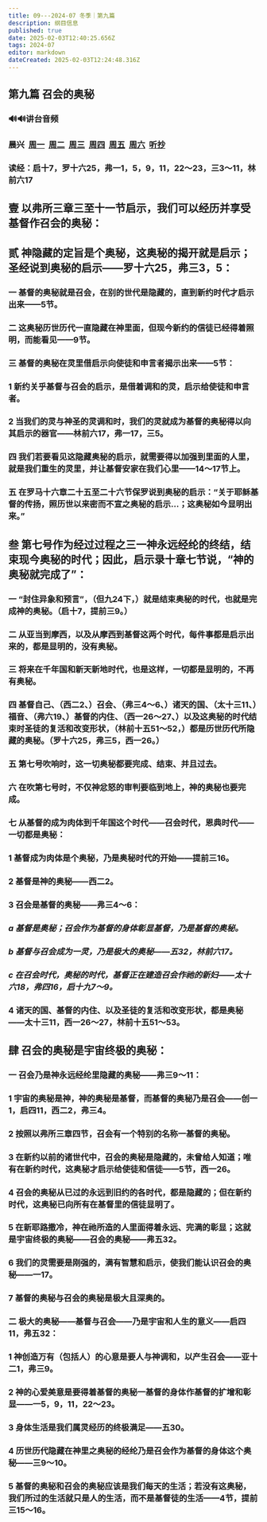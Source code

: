 ```yaml
---
title: 09---2024-07 冬季｜第九篇
description: 纲目信息
published: true
date: 2025-02-03T12:40:25.656Z
tags: 2024-07
editor: markdown
dateCreated: 2025-02-03T12:24:48.316Z
---
```


## 第九篇    召会的奥秘

### 🔊🔊讲台音频
### 晨兴&nbsp;&nbsp;[周一](/home/2024-07/2024-07-09/w21d1)&nbsp;&nbsp;[周二](/home/2024-07/2024-07-09/w21d2)&nbsp;&nbsp;[周三](/home/2024-07/2024-07-09/w21d3)&nbsp;&nbsp;[周四](/home/2024-07/2024-07-09/w21d4)&nbsp;&nbsp;[周五](/home/2024-07/2024-07-09/w21d5)&nbsp;&nbsp;[周六](/home/2024-07/2024-07-09/w21d6)&nbsp;&nbsp;[听抄](/home/2024-07/2024-07-09/tc)
### 读经：启十7，罗十六25，弗一1，5，9，11，22～23，三3～11，林前六17

## 壹	以弗所三章三至十一节启示，我们可以经历并享受基督作召会的奥秘：



## 贰	神隐藏的定旨是个奥秘，这奥秘的揭开就是启示；圣经说到奥秘的启示——罗十六25，弗三3，5：

### 一	基督的奥秘就是召会，在别的世代是隐藏的，直到新约时代才启示出来——5节。

### 二	这奥秘历世历代一直隐藏在神里面，但现今新约的信徒已经得着照明，而能看见——9节。

### 三	基督的奥秘在灵里借启示向使徒和申言者揭示出来——5节：

### 1	新约关乎基督与召会的启示，是借着调和的灵，启示给使徒和申言者。

### 2	当我们的灵与神圣的灵调和时，我们的灵就成为基督的奥秘得以向其启示的器官——林前六17，弗一17，三5。

### 四	我们若要看见这隐藏奥秘的启示，就需要得以加强到里面的人里，就是我们重生的灵里，并让基督安家在我们心里——14～17节上。

### 五	在罗马十六章二十五至二十六节保罗说到奥秘的启示：“关于耶稣基督的传扬，照历世以来密而不宣之奥秘的启示…；这奥秘如今显明出来。”

## 叁	第七号作为经过过程之三一神永远经纶的终结，结束现今奥秘的时代；因此，启示录十章七节说，“神的奥秘就完成了”：

### 一	“封住异象和预言”，（但九24下，）就是结束奥秘的时代，也就是完成神的奥秘。（启十7，提前三9。）

### 二	从亚当到摩西，以及从摩西到基督这两个时代，每件事都是启示出来的，都是显明的，没有奥秘。

### 三	将来在千年国和新天新地时代，也是这样，一切都是显明的，不再有奥秘。

### 四	基督自己、（西二2、）召会、（弗三4～6、）诸天的国、（太十三11、）福音、（弗六19、）基督的内住、（西一26～27、）以及这奥秘的时代结束时圣徒的复活和改变形状，（林前十五51～52，）都是历世历代所隐藏的奥秘。（罗十六25，弗三5，西一26。）

### 五	第七号吹响时，这一切奥秘都要完成、结束、并且过去。

### 六	在吹第七号时，不仅神忿怒的审判要临到地上，神的奥秘也要完成。

### 七	从基督的成为肉体到千年国这个时代——召会时代，恩典时代——一切都是奥秘：

### 1	基督成为肉体是个奥秘，乃是奥秘时代的开始——提前三16。

### 2	基督是神的奥秘——西二2。

### 3	召会是基督的奥秘——弗三4～6：

### *a	基督是奥秘；召会作为基督的身体彰显基督，乃是基督的奥秘。*

### *b	基督与召会成为一灵，乃是极大的奥秘——五32，林前六17。*

### *c	在召会时代，奥秘的时代，基督正在建造召会作祂的新妇——太十六18，弗四16，启十九7～9。*

### 4	诸天的国、基督的内住、以及圣徒的复活和改变形状，都是奥秘——太十三11，西一26～27，林前十五51～53。

## 肆	召会的奥秘是宇宙终极的奥秘：

### 一	召会乃是神永远经纶里隐藏的奥秘——弗三9～11：

### 1	宇宙的奥秘是神，神的奥秘是基督，而基督的奥秘乃是召会——创一1，启四11，西二2，弗三4。

### 2	按照以弗所三章四节，召会有一个特别的名称一基督的奥秘。

### 3	在新约以前的诸世代中，召会的奥秘是隐藏的，未曾给人知道；唯有在新约时代，这奥秘才启示给使徒和信徒——5节，西一26。

### 4	召会的奥秘从已过的永远到旧约的各时代，都是隐藏的；但在新约时代，这奥秘已向所有在基督里的信徒显明了。

### 5	在新耶路撒冷，神在祂所造的人里面得着永远、完满的彰显；这就是宇宙终极的奥秘——召会的奥秘——弗五32。

### 6	我们的灵需要是刚强的，满有智慧和启示，使我们能认识召会的奥秘——一17。

### 7	基督的奥秘与召会的奥秘是极大且深奥的。

### 二	极大的奥秘——基督与召会——乃是宇宙和人生的意义——启四11，弗五32：

### 1	神创造万有（包括人）的心意是要人与神调和，以产生召会——亚十二1，弗三9。

### 2	神的心爱美意是要得着基督的奥秘一基督的身体作基督的扩增和彰显——一5，9，11，22～23。

### 3	身体生活是我们属灵经历的终极满足——五30。

### 4	历世历代隐藏在神里之奥秘的经纶乃是召会作为基督的身体这个奥秘——三9～10。

### 5	基督的奥秘和召会的奥秘应该是我们每天的生活；若没有这奥秘，我们所过的生活就只是人的生活，而不是基督徒的生活——4节，提前三15～16。

<!-- Google tag (gtag.js) -->

<script async src="https://www.googletagmanager.com/gtag/js?id=G-1P8709Z16T"></script>

<script>


 window.dataLayer = window.dataLayer || [];

 function gtag(){dataLayer.push(arguments);}

 gtag('js', new Date());



 gtag('config', 'G-1P8709Z16T');

</script>